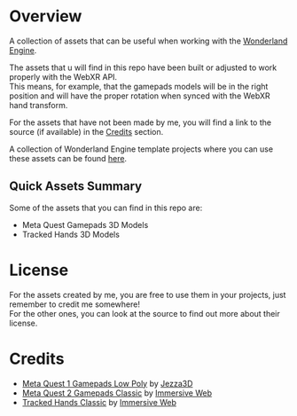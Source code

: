 # Overview

A collection of assets that can be useful when working with the [Wonderland Engine](https://wonderlandengine.com/).  

The assets that u will find in this repo have been built or adjusted to work properly with the WebXR API.  
This means, for example, that the gamepads models will be in the right position and will have the proper rotation when synced with the WebXR hand transform.

For the assets that have not been made by me, you will find a link to the source (if available) in the [Credits](#credits) section.

A collection of Wonderland Engine template projects where you can use these assets can be found [here](https://github.com/SignorPipo/wle_ppefault).

## Quick Assets Summary

Some of the assets that you can find in this repo are:
  - Meta Quest Gamepads 3D Models
  - Tracked Hands 3D Models

# License
For the assets created by me, you are free to use them in your projects, just remember to credit me somewhere!  
For the other ones, you can look at the source to find out more about their license.

  
# Credits
  - [Meta Quest 1 Gamepads Low Poly](https://github.com/SignorPipo/wle_assets/tree/main/wle_assets/assets/models/gamepads/meta_quest_1/low_poly) by [Jezza3D](https://sketchfab.com/Jezza3D)
  - [Meta Quest 2 Gamepads Classic](https://github.com/SignorPipo/wle_assets/tree/main/wle_assets/assets/models/gamepads/meta_quest_2/classic) by [Immersive Web](https://github.com/immersive-web)
  - [Tracked Hands Classic](https://github.com/SignorPipo/wle_assets/tree/main/wle_assets/assets/models/tracked_hands/classic) by [Immersive Web](https://github.com/immersive-web)
